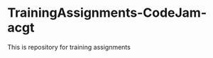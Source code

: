TrainingAssignments-CodeJam-acgt
================================

This is repository for training assignments
